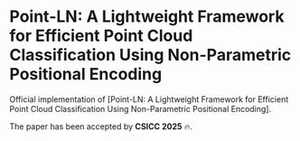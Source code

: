 # Point-LN: A Lightweight Framework for Efficient Point Cloud Classification Using Non-Parametric Positional Encoding

Official implementation of [Point-LN: A Lightweight Framework for Efficient Point Cloud Classification Using Non-Parametric Positional Encoding].

The paper has been accepted by **CSICC 2025** 🔥.
